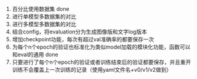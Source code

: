 1. 百分比使用数据集 done
2. 进行单模型多数据集的对比
3. 进行多模型多数据集的对比
4. 结合config，将evaluation分为生成图像版和文字log版本
5. 增加checkpoint功能，每次有超过val准确率的都要保存一次
6. 为每个n个epoch的验证也标准化为类似model加载的模块化功能，函数可以和eval的通用 done
7. 只要进行了每个n个epoch的验证或者训练结束后的验证都要保存，并且重开训练不会覆盖上一次训练的记录（使用yaml文件名+v0/v1/v2做到）